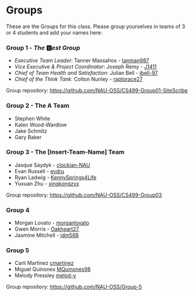 # Groups

These are the Groups for this class. Please group yourselves in teams of 3 or 4 students and add your names here:

### Group 1 - _The_ :b:_est Group_
+ _Executive Team Leader_: Tanner Massahos - [tanman987](https://github.com/tanman987)
+ _Vice Executive & Project Coordinator_: Joseph Remy - [J1411](https://github.com/J1411)
+ _Chief of Team Health and Satisfaction_: Julian Bell - [jbell-97](https://github.com/jbell-97)
+ _Chief of the Think Tank_: Colton Nunley - [raptorace27](https://github.com/raptorace27)

Group repository: <https://github.com/NAU-OSS/CS499-Group01-SiteScribe>

### Group 2 - The A Team
* Stephen White
* Kalen Wood-Wardlow
* Jake Schmitz
* Gary Baker 

### Group 3 - The [Insert-Team-Name] Team
* Jasque Saydyk - [clockian-NAU](https://github.com/clockian-NAU)
* Evan Russell - [evdru](https://github.com/evdru)
* Ryan Ladwig - [KennySprings4Life](https://github.com/KennySprings4Life)
* Yuxuan Zhu - [xingkongzyx](https://github.com/xingkongzyx)

Group repository: <https://github.com/NAU-OSS/CS499-Group03>

### Group 4
* Morgan Lovato - [morganlovato](https://github.com/morganlovato)
* Gwen Morris - [Oakheart27](https://github.com/Oakheart27)
* Jasmine Mitchell - [jdm568](https://github.com/jdm568)

### Group 5
* Carli Martinez [cmartinez](https://github.com/csmartinez)
* Miguel Quinones [MQuinones98](https://github.com/MQuinones98)
* Melody Pressley [melod-y](https://github.com/melod-y)

Group repository: <https://github.com/NAU-OSS/Group-5>
